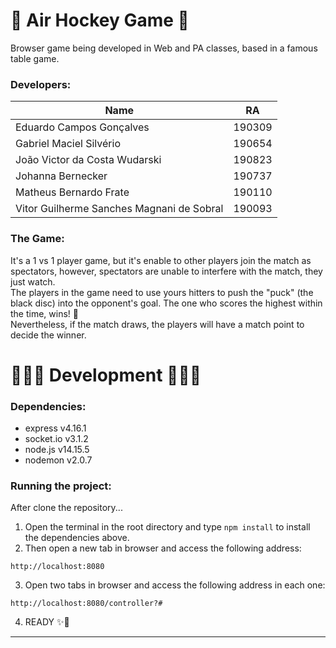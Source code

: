 # 🏒 Air Hockey Game 🏒
Browser game being developed in Web and PA classes, based in a famous table game.

### Developers:
| Name | RA |
|------|----|
|Eduardo Campos Gonçalves|190309|
|Gabriel Maciel Silvério|190654|
|João Victor da Costa Wudarski|190823|
|Johanna Bernecker|190737|
|Matheus Bernardo Frate|190110|
|Vitor Guilherme Sanches Magnani de Sobral|190093|  

### The Game:  
It's a 1 vs 1 player game, but it's enable to other players join the match as spectators, however, spectators are unable to interfere with the match, they just watch.  
The players in the game need to use yours hitters to push the "puck" (the black disc) into the opponent's goal. The one who scores the highest within the time, wins! 🎉  
Nevertheless, if the match draws, the players will have a match point to decide the winner.

# 👩🏽‍💻 Development 👨🏽‍💻

### Dependencies:
* express v4.16.1
* socket.io v3.1.2
* node.js v14.15.5
* nodemon v2.0.7

### Running the project:
After clone the repository...
1. Open the terminal in the root directory and type ```npm install``` to install the dependencies above.
2. Then open a new tab in browser and access the following address:  
```shell script 
http://localhost:8080
```
3. Open two tabs in browser and access the following address in each one:  
```shell script 
http://localhost:8080/controller?#
```
4. READY ✨🎉
----------
